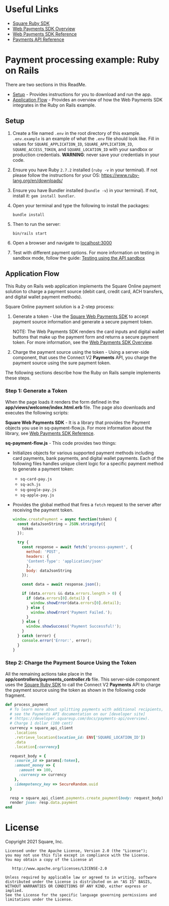 # Useful Links

- [Square Ruby SDK](https://developer.squareup.com/docs/sdks/ruby)
- [Web Payments SDK Overview](https://developer.squareup.com/docs/web-payments/overview)
- [Web Payments SDK Reference](https://developer.squareup.com/reference/sdks/web/payments)
- [Payments API Reference](https://developer.squareup.com/reference/square/payments-api)

# Payment processing example: Ruby on Rails

There are two sections in this ReadMe.

- [Setup](#setup) - Provides instructions for you to download and run the app.
- [Application Flow](#application-flow) - Provides an overview of how the Web Payments SDK integrates in the Ruby on Rails example.

## Setup

1. Create a file named `.env` in the root directory of this example. `.env.example` is an example of what the `.env` file should look like. Fill in values for `SQUARE_APPLICATION_ID`, `SQUARE_APPLICATION_ID`, `SQUARE_ACCESS_TOKEN`, and `SQUARE_LOCATION_ID` with your sandbox or production credentials.
   <b>WARNING</b>: never save your credentials in your code.

1. Ensure you have Ruby `2.7.2` installed (`ruby -v` in your terminal). If not please follow the instructions for your OS: https://www.ruby-lang.org/en/downloads/

1. Ensure you have Bundler installed (`bundle -v`) in  your terminal). If not, install it: `gem install bundler`.

1. Open your terminal and type the following to install the packages:

   ```
   bundle install
   ```

1. Then to run the server:

   ```
   bin/rails start
   ```

1. Open a browser and navigate to [localhost:3000](http://localhost:3000)

1. Test with different payment options. For more information on testing in sandbox mode, follow the guide: [Testing using the API sandbox](https://developer.squareup.com/docs/testing/sandbox)

## Application Flow

This Ruby on Rails web application implements the Square Online payment solution to charge a payment source (debit card, credit card, ACH transfers, and digital wallet payment methods).

Square Online payment solution is a 2-step process:

1. Generate a token - Use the [Square Web Payments SDK](https://developer.squareup.com/reference/sdks/web/payments) to accept payment source information and generate a secure payment token.

   NOTE: The Web Payments SDK renders the card inputs and digital wallet buttons that make up the payment form and returns a secure payment token. For more information, see the [Web Payments SDK Overview](https://developer.squareup.com/docs/web-payments/overview).

2. Charge the payment source using the token - Using a server-side component, that uses the Connect V2
   **Payments** API, you charge the payment source using the sure payment token.

The following sections describe how the Ruby on Rails sample implements these steps.

### Step 1: Generate a Token

When the page loads it renders the form defined in the **app/views/welcome/index.html.erb** file. The page also downloads and executes the following scripts:

**Square Web Payments SDK** - It is a library that provides the Payment objects you use in sq-payment-flow.js. For more information about the library, see [Web Payments SDK Reference](https://developer.squareup.com/reference/sdks/web/payments).

**sq-payment-flow.js** - This code provides two things:

- Initializes objects for various supported payment methods including card payments, bank payments, and digital wallet payments. Each of the following files handles unique client logic for a specific payment method to generate a payment token:

  - `sq-card-pay.js`
  - `sq-ach.js`
  - `sq-google-pay.js`
  - `sq-apple-pay.js`

- Provides the global method that fires a `fetch` request to the server after receiving the payment token.
  ```javascript
  window.createPayment = async function(token) {
    const dataJsonString = JSON.stringify({
      token
    });

    try {
      const response = await fetch('process-payment', {
        method: 'POST',
        headers: {
        'Content-Type': 'application/json'
        },
        body: dataJsonString
      });

      const data = await response.json();

      if (data.errors && data.errors.length > 0) {
        if (data.errors[0].detail) {
          window.showError(data.errors[0].detail);
        } else {
          window.showError('Payment Failed.');
        }
      } else {
        window.showSuccess('Payment Successful!');
      }
    } catch (error) {
      console.error('Error:', error);
    }
  }
  ```

### Step 2: Charge the Payment Source Using the Token

All the remaining actions take place in the **app/controllers/payments_controller.rb** file. This server-side component uses the [Square Ruby SDK](https://developer.squareup.com/docs/sdks/ruby) to call the Connect V2 **Payments** API to charge the payment source using the token as shown in the following code fragment.

```ruby
def process_payment
  # To learn more about splitting payments with additional recipients,
  # see the Payments API documentation on our [developer site]
  # (https://developer.squareup.com/docs/payments-api/overview).
  # Charge 1 dollar (100 cent)
  currency = square_api_client
    .locations
    .retrieve_location(location_id: ENV['SQUARE_LOCATION_ID'])
    .data
    .location[:currency]

  request_body = {
    :source_id => params[:token],
    :amount_money => {
      :amount => 100,
      :currency => currency
    },
    :idempotency_key => SecureRandom.uuid
  }

  resp = square_api_client.payments.create_payment(body: request_body)
  render json: resp.data.payment
end
```

# License

Copyright 2021 Square, Inc.
​
```
Licensed under the Apache License, Version 2.0 (the "License");
you may not use this file except in compliance with the License.
You may obtain a copy of the License at
​
   http://www.apache.org/licenses/LICENSE-2.0
​
Unless required by applicable law or agreed to in writing, software
distributed under the License is distributed on an "AS IS" BASIS,
WITHOUT WARRANTIES OR CONDITIONS OF ANY KIND, either express or implied.
See the License for the specific language governing permissions and
limitations under the License.
```

